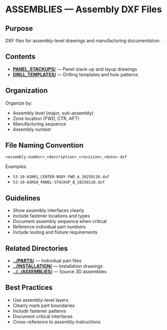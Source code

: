 # ASSEMBLIES — Assembly DXF Files

## Purpose
DXF files for assembly-level drawings and manufacturing documentation.

## Contents
- **[PANEL_STACKUPS/](PANEL_STACKUPS/)** — Panel stack-up and layup drawings
- **[DRILL_TEMPLATES/](DRILL_TEMPLATES/)** — Drilling templates and hole patterns

## Organization
Organize by:
- Assembly level (major, sub-assembly)
- Zone location (FWD, CTR, AFT)
- Manufacturing sequence
- Assembly number

## File Naming Convention
```
<assembly-number>_<description>_<revision>_<date>.dxf
```

Examples:
- `53-10-ASM01_CENTER-BODY-FWD_A_20250110.dxf`
- `53-10-ASM10_PANEL-STACKUP_B_20250110.dxf`

## Guidelines
- Show assembly interfaces clearly
- Include fastener locations and types
- Document assembly sequence when critical
- Reference individual part numbers
- Include tooling and fixture requirements

## Related Directories
- **[../PARTS/](../PARTS/)** — Individual part files
- **[../INSTALLATION/](../INSTALLATION/)** — Installation drawings
- **[../../ASSEMBLIES/](../../ASSEMBLIES/)** — Source 3D assemblies

## Best Practices
- Use assembly-level layers
- Clearly mark part boundaries
- Include fastener patterns
- Document critical interfaces
- Cross-reference to assembly instructions
